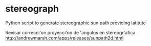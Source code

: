# stereograph
Python script to generate stereographic sun path providing latitute


Revisar correcci'on proyecci'on de 'angulos en stereogr'afica
http://andrewmarsh.com/apps/releases/sunpath2d.html
